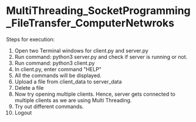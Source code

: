 # MultiThreading_SocketProgramming_FileTransfer_ComputerNetwroks

Steps for execution:
1) Open two Terminal windows for client.py and server.py
2) Run command: python3 server.py and check if server is running or not.
3) Run command: python3 client.py
4) In client.py, enter command "HELP"
5) All the commands will be displayed.
6) Upload a file from client_data to server_data
7) Delete a file
8) Now try opening multiple clients. Hence, server gets connected to multiple clients as we are using Multi Threading.
9) Try out different commands.
10) Logout
    
